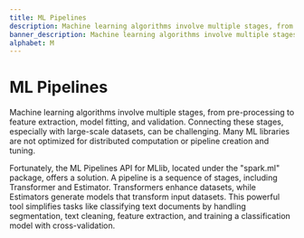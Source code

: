 ```yaml
---
title: ML Pipelines
description: Machine learning algorithms involve multiple stages, from pre-processing to feature extraction, model fitting, and validation.
banner_description: Machine learning algorithms involve multiple stages, from pre-processing to feature extraction, model fitting, and validation. Connecting these stages, especially with large-scale datasets, can be challenging. Many ML libraries are not optimized for distributed computation or pipeline creation and tuning.
alphabet: M
---
```


# ML Pipelines

Machine learning algorithms involve multiple stages, from pre-processing to feature extraction, model fitting, and validation. Connecting these stages, especially with large-scale datasets, can be challenging. Many ML libraries are not optimized for distributed computation or pipeline creation and tuning.

Fortunately, the ML Pipelines API for MLlib, located under the "spark.ml" package, offers a solution. A pipeline is a sequence of stages, including Transformer and Estimator. Transformers enhance datasets, while Estimators generate models that transform input datasets. This powerful tool simplifies tasks like classifying text documents by handling segmentation, text cleaning, feature extraction, and training a classification model with cross-validation.
